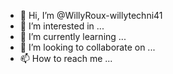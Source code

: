 - 👋 Hi, I’m @WillyRoux-willytechni41
- 👀 I’m interested in ...
- 🌱 I’m currently learning ...
- 💞️ I’m looking to collaborate on ...
- 📫 How to reach me ...

<!---
WillyRoux-Tchni/WillyRoux-Tchni is a ✨ special ✨ repository because its `README.md` (this file) appears on your GitHub profile.
You can click the Preview link to take a look at your changes.
--->
